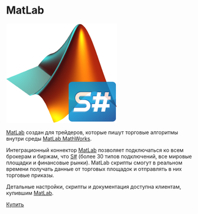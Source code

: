# MatLab

![matlab stocksharp](../images/matlab_stocksharp.png)

[MatLab](MatLab.md) создан для трейдеров, которые пишут торговые алгоритмы внутри среды [MatLab MathWorks](https://mathworks.com/). 

Интеграционный коннектор [MatLab](MatLab.md) позволяет подключаться ко всем брокерам и биржам, что [S\#](StockSharpAbout.md) (более 30 типов подключений, все мировые площадки и финансовые рынки). MatLab скрипты смогут в реальном времени получать данные от торговых площадок и отправлять в них торговые приказы. 

Детальные настройки, скрипты и документация доступна клиентам, купившим [MatLab](MatLab.md). 

[Купить](https://stocksharp.ru/products/pricing/#matlab)
